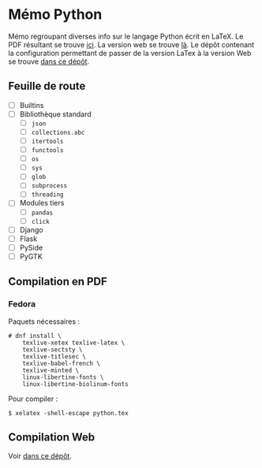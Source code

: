# Mémo Python
Mémo regroupant diverses info sur le langage Python écrit en LaTeX. Le PDF résultant se trouve [ici](http://python.pycolore.fr). La version web se trouve [là](http://www.pycolore.fr/python/). Le dépôt contenant la configuration permettant de passer de la version LaTex à la version Web se trouve [dans ce dépôt](https://github.com/Arkelis/memo-python-sphinx-conf).

## Feuille de route

- [ ] Builtins
- [ ] Bibliothèque standard
  - [ ] `json`
  - [ ] `collections.abc`
  - [ ] `itertools` 
  - [ ] `functools`
  - [ ] `os`
  - [ ] `sys`
  - [ ] `glob`
  - [ ] `subprocess`
  - [ ] `threading`
- [ ] Modules tiers
  - [ ] `pandas`
  - [ ] `click`
- [ ] Django
- [ ] Flask
- [ ] PySide
- [ ] PyGTK

## Compilation en PDF

### Fedora

Paquets nécessaires :

```
# dnf install \
    texlive-xetex texlive-latex \
    texlive-sectsty \
    texlive-titlesec \
    texlive-babel-french \
    texlive-minted \
    linux-libertine-fonts \
    linux-libertine-biolinum-fonts
```

Pour compiler :

```
$ xelatex -shell-escape python.tex
```

## Compilation Web

Voir [dans ce dépôt](https://github.com/Arkelis/memo-python-sphinx-conf).
